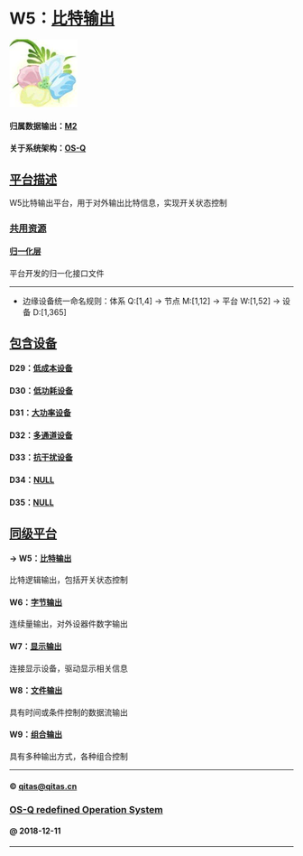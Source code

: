 ﻿# W5：[比特输出](https://github.com/OS-Q/W5)

[![sites](OS-Q/OS-Q.png)](http://www.OS-Q.com)

#### 归属数据输出：[M2](https://github.com/OS-Q/M2)

#### 关于系统架构：[OS-Q](https://github.com/OS-Q/OS-Q)

## [平台描述](https://github.com/OS-Q/W5/wiki) 

W5比特输出平台，用于对外输出比特信息，实现开关状态控制

### [共用资源](https://github.com/OS-Q/W5/wiki) 

#### [归一化层](OS-Q/)

平台开发的归一化接口文件

---

- 边缘设备统一命名规则：体系 Q:[1,4] -> 节点 M:[1,12] -> 平台 W:[1,52] -> 设备 D:[1,365]

## [包含设备](https://github.com/OS-Q/W5/wiki) 

#### D29：[低成本设备](https://github.com/OS-Q/D29)



#### D30：[低功耗设备](https://github.com/OS-Q/D30)



#### D31：[大功率设备](https://github.com/OS-Q/D31)



#### D32：[多通道设备](https://github.com/OS-Q/D32)



#### D33：[抗干扰设备](https://github.com/OS-Q/D33)



#### D34：[NULL](https://github.com/OS-Q/D34)



#### D35：[NULL](https://github.com/OS-Q/D35)




## [同级平台](https://github.com/OS-Q/M2/wiki)

#### -> W5：[比特输出](https://github.com/OS-Q/W5)

比特逻辑输出，包括开关状态控制

#### W6：[字节输出](https://github.com/OS-Q/W6)

连续量输出，对外设器件数字输出

#### W7：[显示输出](https://github.com/OS-Q/W7)

连接显示设备，驱动显示相关信息

#### W8：[文件输出](https://github.com/OS-Q/W8)

具有时间或条件控制的数据流输出

#### W9：[组合输出](https://github.com/OS-Q/W9)

具有多种输出方式，各种组合控制


---

####  © qitas@qitas.cn
###  [OS-Q redefined Operation System](http://www.OS-Q.com)
####  @ 2018-12-11

---